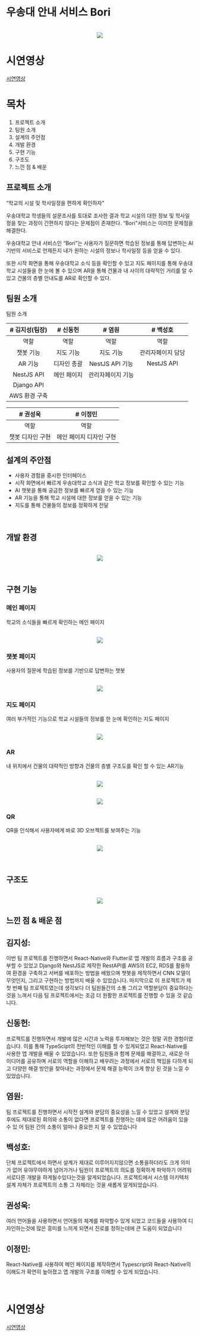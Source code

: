 # 우송대 안내 서비스 Bori

<p align="center">
  <br>
  <img src="./readImage/KakaoTalk_20230222_141945384.png">
  <br>
</p>

# 시연영상

[시연영상](https://drive.google.com/file/d/1eI8wDaVLkFHD3TvB2lhorU7VeUC5Rgv9/view?usp=share_link)


# 목차

1. 프로젝트 소개
2. 팀원 소개
3. 설계의 주안점
4. 개발 환경
5. 구현 기능 
6. 구조도
7. 느낀 점 & 배운 

## 프로젝트 소개

“학교의 시설 및 학사일정을 편하게 확인하자”

우송대학교 학생들의 설문조사를 토대로 조사한 결과 학교 시설의 대한 정보 및 학사일정을
찾는 과정이 간편하지 않다는 문제점이 존재한다. “Bori”서비스는 이러한 문제점을 해결한다.

우송대학교 안내 서비스인 “Bori”는 사용자가 질문하면
학습된 정보를 통해 답변하는 AI 기반의 서비스로
언제든지 내가 원하는 시설의 정보나 학사일정 등을 얻을 수 있다.

또한 시작 화면을 통해 우송대학교 소식 등을 확인할 수 있고 지도 페이지를 통해
우송대학교 시설들을 한 눈에 볼 수 있으며 AR을 통해 건물과 내 사이의 대략적인 거리를 알 수 있고 건물의 층별 안내도를 AR로 확인할 수 있다.

## 팀원 소개

<p align="justify">
팀원 소개
</p>

| # 김지성(팀장) | # 신동헌 |  # 염원   |  # 백성호           |
| :--------: | :--------: | :------: | :-----: |
|     역할    |   역할   | 역할 | 역할 |
|   챗봇 기능      |   지도 기능        |     지도 기능      |    관리자페이지 담당     |
|   AR 기능   |    디자인 총괄     |      NestJS API 기능       |   NestJS API      |
|   NestJS API     |    메인 페이지    |  관리자페이지 기능         |       |
|   Django API      |            |          |         |
|   AWS 환경 구축      |            |          |         |

| # 권성욱 | # 이정민 |
| :--------: | :--------: |
|   역할   |   역할    |
|   챗봇 디자인 구현    |   메인 페이지 디자인 구현    |

## 설계의 주안점
- 사용자 경험을 중시한 인터페이스
- 시작 화면에서 빠르게 우송대학교 소식과 같은 학교 정보를 확인할 수 있는 기능
- AI 챗봇을 통해 궁금한 정보를 빠르게 얻을 수 있는 기능
- AR 기능을 통해 학교 시설에 대한 정보를 얻을 수 있는 기능
- 지도를 통해 건물들의 정보를 정확하게 전달

<br>

## 개발 환경

<p align="center">
  <br>
  <img src="./readImage/Develop-Enviroment.png">
  <br>
</p>


<br>

## 구현 기능

### 메인 페이지

  학교의 소식들을 빠르게 확인하는 메인 페이지
<p align="center">
  <br>
  <img src="./readImage/mainpage.jpg">
  <br>
</p>

### 챗봇 페이지

  사용자의 질문에 학습된 정보를 기반으로 답변하는 챗봇
  <p align="center">
  <br>
  <img src="./readImage/chatbotpage.jpg">
  <br>
</p>

### 지도 페이지

  여러 부가적인 기능으로 학교 시설들의 정보를 한 눈에 확인하는 지도 페이지
    <p align="center">
  <br>
  <img src="./readImage/mappage.jpg">
  <br>
</p>

### AR

  내 위치에서 건물의 대략적인 방향과 건물의 층별 구조도를 확인 할 수 있는 AR기능
      <p align="center">
  <br>
  <img src="./readImage/locationAR.jpg">
  <br>
</p>
    <p align="center">
  <br>
  <img src="./readImage/AnchorsAR.jpg">
  <br>
</p>
 
 ### QR
 
  QR을 인식해서 사용자에게 바로 3D 오브젝트를 보여주는 기능
  </p>
    <p align="center">
  <br>
  <img src="./readImage/QRpage.jpg">
  <br>
</p>
 
<br>

## 구조도

  </p>
    <p align="center">
  <br>
  <img src="./readImage/arch.png">
  <br>
</p>


## 느낀 점 & 배운 점

<p align="justify">

  ## 김지성:
  
  이번 팀 프로젝트를 진행하면서 React-Native와 Flutter로 앱 개발의 흐름과 구조를 공부할 수 있었고 
  Django와 NestJS로 제작한 RestAPI를 AWS의 EC2, RDS를 활용하여 환경을 구축하고 서버를 배포하는 방법을 배웠으며
  챗봇을 제작하면서 CNN 모델이 무엇인지, 그리고 구현하는 방법까지 배울 수 있었습니다. 마지막으로 이 프로젝트가 제 첫 번째 팀 프로젝트였는데 
  생각보다 더 팀원들간의 소통 그리고 역할분담이 중요하다는 것을 느껴서 다음 팀 프로젝트에서는 조금 더 원활한 프로젝트를 진행할 수 있을 것 같습니다.
  
  ## 신동헌:
  
  프로젝트를 진행하면서 개발에 많은 시간과 노력을 투자해보는 것은 정말 귀한 경험이였습니다.
 이를 통해 TypeScipt의 전반적인 이해를 할 수 있게되었고 React-Native를 사용한 앱 개발을 배울 수 있었습니다.
 또한 팀원들과 함께 문제를 해결하고, 새로운 아이디어를 공유하며 서로의 역할을 이해하고 배우려는 과정에서 
 서로의 책임을 다하게 되고 다양한 해결 방안을 찾아내는 과정에서 문제 해결 능력이 크게 향상 된 것을 느낄 수 있었습니다.
  
  ## 염원:
  
  팀 프로젝트를 진행하면서 시작전 설계와 분담의 중요성을 느낄 수 있었고 설계와 분담 후에도 제대로된 회의와 소통이 없다면 프로젝트를 진행하는 데에 많은 어려움이 있을 수 있   어 팀원 간의 소통이 얼마나 중요한 지 알 수 있었습니다
  
  ## 백성호:
  
  단체 프로젝트에서 하면서 설계가 제대로 이루어지지않으면 소통을하더라도 크게 의미가 없어 유야무야하게 넘어가거나 
  팀원이 프로젝트의 의도를 정확하게 파악하기 어려워 서로다른 개발을 하게될수있다는것을  알게되었습니다. 
  프로젝트에서 시스템 아키텍처 설계 자체가 프로젝트의 소통 그 자체라는 것을 새롭게 알게되었습니다.
  
  ## 권성욱:
  
  여러 언어들을 사용하면서 언어들의 체계를 파악할수 있게 되었고 코드들을 사용하여 디자인하는것에 많은 흥미를 느끼게 되면서 진로를 정하는데에 큰 도움이 되었습니다
  
  ## 이정민:
  React-Native를 사용하여 메인 페이지를 제작하면서 Typescript와 React-Native의 이해도가 확연히 높아졌고 앱 개발의 구조를 이해할 수 있게 되었습니다.
</p>

<br>

# 시연영상

[시연영상](https://drive.google.com/file/d/1eI8wDaVLkFHD3TvB2lhorU7VeUC5Rgv9/view?usp=share_link)

[typescript]: /readImage/icons8-typescript
[react]: /images/stack/react.svg
[node]: /images/stack/node.svg
[react-native]: /readImage/icons8-RN.svg



